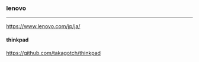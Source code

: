 ### lenovo
---
https://www.lenovo.com/jp/ja/

#### thinkpad
https://github.com/takagotch/thinkpad

```
```

```
```

```
```
